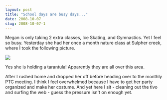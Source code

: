 ```yaml
---
layout: post
title: "School days are busy days..."
date: 2008-10-07
slug: 2008-10-07-1
---
```


Megan is only taking 2 extra classes,  Ice Skating, and Gymnastics.  Yet I feel so busy.  Yesterday she had her once a month nature class at Sulpher creek, where I took the following picture.

 ![](/visible-light/images/assets/tarantula.jpg) 

Yes she is holding a tarantula!  Apparently they are all over this area.

After I rushed home and dropped her off before heading over to the monthly PTC meeting.  I think I feel overwhelmed because I have to get her party organized and make her costume.    And yet here I sit - cleaning out the tivo and surfing the web  - guess the pressure isn&apos;t on enough yet.



